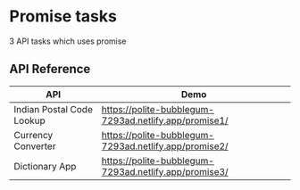 
# Promise tasks

3 API tasks which uses promise

## API Reference

| API             | Demo                                                                |
| ----------------- | ------------------------------------------------------------------ |
| Indian Postal Code Lookup  | https://polite-bubblegum-7293ad.netlify.app/promise1/ |
| Currency Converter | https://polite-bubblegum-7293ad.netlify.app/promise2/ |
| Dictionary App | https://polite-bubblegum-7293ad.netlify.app/promise3/ |


